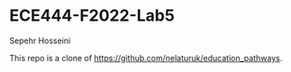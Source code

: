 # ECE444-F2022-Lab5

Sepehr Hosseini

This repo is a clone of https://github.com/nelaturuk/education_pathways.
